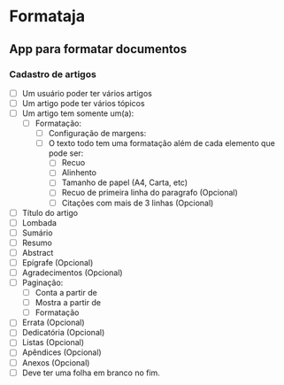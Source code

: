 # Formataja
## App para formatar documentos

### Cadastro de artigos
- [ ] Um usuário poder ter vários artigos
- [ ] Um artigo pode ter vários tópicos
- [ ] Um artigo tem somente um(a):
    - [ ] Formatação:
        - [ ] Configuração de margens:
        - [ ] O texto todo tem uma formatação além de cada elemento que pode ser:
            - [ ] Recuo
            - [ ] Alinhento
            - [ ] Tamanho de papel (A4, Carta, etc)
            - [ ] Recuo de primeira linha do paragrafo (Opcional)
            - [ ] Citações com mais de 3 linhas (Opcional)
- [ ] Título do artigo
- [ ] Lombada
- [ ] Sumário
- [ ] Resumo
- [ ] Abstract
- [ ] Epígrafe (Opcional)
- [ ] Agradecimentos (Opcional)
- [ ] Paginação:
    - [ ] Conta a partir de
    - [ ] Mostra a partir de
    - [ ] Formatação
- [ ] Errata (Opcional)
- [ ] Dedicatória (Opcional)
- [ ] Listas (Opcional)
- [ ] Apêndices (Opcional)
- [ ] Anexos (Opcional)
- [ ] Deve ter uma folha em branco no fim.
